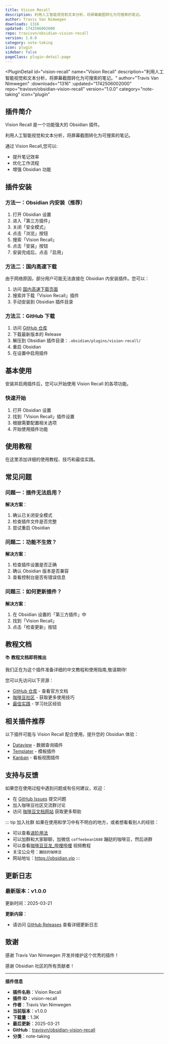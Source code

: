 ```yaml
---
title: Vision Recall
description: 利用人工智能视觉和文本分析，将屏幕截图转化为可搜索的笔记。
author: Travis Van Nimwegen
downloads: 1316
updated: 1742506002000
repo: travisvn/obsidian-vision-recall
version: 1.0.0
category: note-taking
icon: plugin
sidebar: false
pageClass: plugin-detail-page
---
```


<PluginDetail
  id="vision-recall"
  name="Vision Recall"
  description="利用人工智能视觉和文本分析，将屏幕截图转化为可搜索的笔记。"
  author="Travis Van Nimwegen"
  :downloads="1316"
  :updated="1742506002000"
  repo="travisvn/obsidian-vision-recall"
  version="1.0.0"
  category="note-taking"
  icon="plugin"
>

<!-- AUTO_GENERATED_START -->
## 插件简介

Vision Recall 是一个功能强大的 Obsidian 插件。

利用人工智能视觉和文本分析，将屏幕截图转化为可搜索的笔记。

通过 Vision Recall,您可以:

- 提升笔记效率
- 优化工作流程
- 增强 Obsidian 功能

<!-- AUTO_GENERATED_END -->

<!-- AUTO_GENERATED_START -->
## 插件安装

### 方法一：Obsidian 内安装（推荐）

1. 打开 Obsidian 设置
2. 进入「第三方插件」
3. 关闭「安全模式」
4. 点击「浏览」按钮
5. 搜索「Vision Recall」
6. 点击「安装」按钮
7. 安装完成后，点击「启用」

### 方法二：国内高速下载

由于网络原因，部分用户可能无法直接在 Obsidian 内安装插件。您可以：

1. 访问 [国内高速下载页面](/zh/documentation/obsidian-plugins-download.html)
2. 搜索并下载「Vision Recall」插件
3. 手动安装到 Obsidian 插件目录

### 方法三：GitHub 下载

1. 访问 [GitHub 仓库](https://github.com/travisvn/obsidian-vision-recall)
2. 下载最新版本的 Release
3. 解压到 Obsidian 插件目录：`.obsidian/plugins/vision-recall/`
4. 重启 Obsidian
5. 在设置中启用插件

## 基本使用

安装并启用插件后，您可以开始使用 Vision Recall 的各项功能。

### 快速开始

1. 打开 Obsidian 设置
2. 找到「Vision Recall」插件设置
3. 根据需要配置相关选项
4. 开始使用插件功能

<!-- AUTO_GENERATED_END -->

<!-- CUSTOM_CONTENT_START:tutorial -->
## 使用教程

在这里添加详细的使用教程、技巧和最佳实践。

<!-- CUSTOM_CONTENT_END:tutorial -->

<!-- SHARED_CONTENT_START -->
## 常见问题

### 问题一：插件无法启用？

**解决方案**：
1. 确认已关闭安全模式
2. 检查插件文件是否完整
3. 尝试重启 Obsidian

### 问题二：功能不生效？

**解决方案**：
1. 检查插件设置是否正确
2. 确认 Obsidian 版本是否兼容
3. 查看控制台是否有错误信息

### 问题三：如何更新插件？

**解决方案**：
1. 在 Obsidian 设置的「第三方插件」中
2. 找到「Vision Recall」
3. 点击「检查更新」按钮

## 教程文档

📚 **教程文档即将推出**

我们正在为这个插件准备详细的中文教程和使用指南,敬请期待!

您可以先访问以下资源：
- [GitHub 仓库](https://github.com/travisvn/obsidian-vision-recall) - 查看官方文档
- [咖啡豆社区](/zh/bases/) - 获取更多使用技巧
- [最佳实践](/zh/best-practices/) - 学习社区经验

## 相关插件推荐

以下插件可能与 Vision Recall 配合使用，提升您的 Obsidian 体验：

- [Dataview](/zh/plugins/dataview.html) - 数据查询插件
- [Templater](/zh/plugins/templater-obsidian.html) - 模板插件
- [Kanban](/zh/plugins/obsidian-kanban.html) - 看板视图插件

## 支持与反馈

如果您在使用过程中遇到问题或有任何建议，欢迎：

- 在 [GitHub Issues](https://github.com/travisvn/obsidian-vision-recall/issues) 提交问题
- 加入咖啡豆社区交流群讨论
- 访问 [咖啡豆文档网站](https://obsidian.vip) 获取更多帮助

::: tip 加入社群
如果在使用和学习中有不明白的地方，或者想看看别人的经验：
- 可以查看[进阶用法](/zh/advanced)
- 可以加群和大家聊聊，加微信 `coffeebean1688` 蹦跶的咖啡豆，然后进群
- 可以查看[咖啡豆豆龙_哔哩哔哩](https://space.bilibili.com/618777356) 视频教程
- 关注公众号：`蹦跶的咖啡豆`
- 网站地址：https://obsidian.vip
:::
<!-- SHARED_CONTENT_END -->

<!-- AUTO_GENERATED_START -->
## 更新日志

### 最新版本：v1.0.0

更新时间：2025-03-21

**更新内容**：
- 请访问 [GitHub Releases](https://github.com/travisvn/obsidian-vision-recall/releases) 查看详细更新日志

## 致谢

感谢 Travis Van Nimwegen 开发并维护这个优秀的插件！

感谢 Obsidian 社区的所有贡献者！

---

**插件信息**
- **插件名称**：Vision Recall
- **插件 ID**：vision-recall
- **作者**：Travis Van Nimwegen
- **当前版本**：v1.0.0
- **下载量**：1.3K
- **最后更新**：2025-03-21
- **GitHub**：[travisvn/obsidian-vision-recall](https://github.com/travisvn/obsidian-vision-recall)
- **分类**：note-taking
<!-- AUTO_GENERATED_END -->

</PluginDetail>

